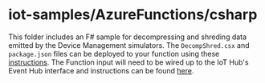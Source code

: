 # iot-samples/AzureFunctions/csharp
This folder includes an F# sample for decompressing and shreding data emitted by the Device Management simulators.  The `DecompShred.csx` and `package.json` files can be deployed to your function using these [instructions](https://azure.microsoft.com/en-us/documentation/articles/functions-reference-node/#node-version-amp-package-management).  The Function input will need to be wired up to the IoT Hub's Event Hub interface and instructions can be found [here](https://azure.microsoft.com/en-us/documentation/articles/functions-bindings-event-hubs/).